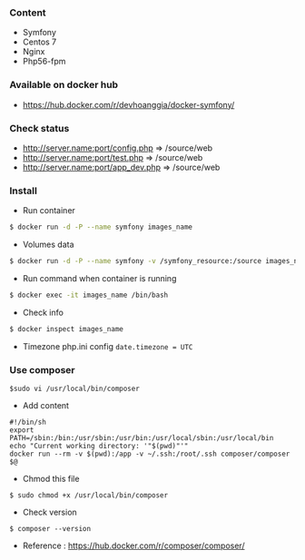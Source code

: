 ### Content
* Symfony
* Centos 7
* Nginx
* Php56-fpm

### Available on docker hub
* https://hub.docker.com/r/devhoanggia/docker-symfony/

### Check status
* http://server.name:port/config.php       => /source/web
* http://server.name:port/test.php       => /source/web
* http://server.name:port/app_dev.php      => /source/web

### Install
* Run container
```bash
$ docker run -d -P --name symfony images_name
```

* Volumes data
```bash
$ docker run -d -P --name symfony -v /symfony_resource:/source images_name
```

* Run command when container is running
```bash
$ docker exec -it images_name /bin/bash
```

* Check info
```bash
$ docker inspect images_name
```

* Timezone php.ini config
``` date.timezone = UTC ```

### Use composer
```
$sudo vi /usr/local/bin/composer
```
- Add content
```
#!/bin/sh
export PATH=/sbin:/bin:/usr/sbin:/usr/bin:/usr/local/sbin:/usr/local/bin
echo "Current working directory: '"$(pwd)"'"
docker run --rm -v $(pwd):/app -v ~/.ssh:/root/.ssh composer/composer $@
```
- Chmod this file
```
$ sudo chmod +x /usr/local/bin/composer
```

- Check version
```
$ composer --version
```

- Reference : https://hub.docker.com/r/composer/composer/
